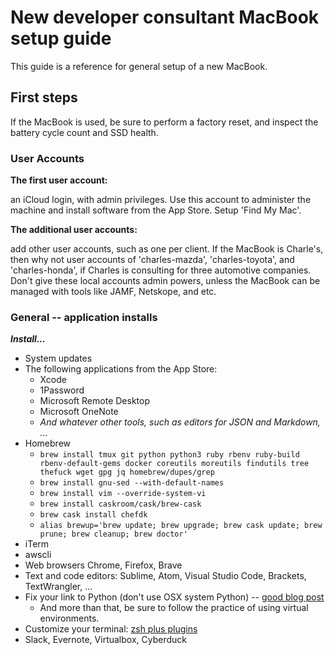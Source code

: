 # New developer consultant MacBook setup guide

This guide is a reference for general setup of a new MacBook.


## First steps

If the MacBook is used, be sure to perform a factory reset, and inspect the battery cycle count and SSD health.  


### User Accounts


**The first user account:** 

an iCloud login, with admin privileges.  Use this account to administer the machine and install software from the App Store.  Setup 'Find My Mac'.


**The additional user accounts:** 

add other user accounts, such as one per client.  If the MacBook is Charle's, then why not user accounts of 'charles-mazda', 'charles-toyota', and 'charles-honda', if Charles is consulting for three automotive companies.  Don't give these local accounts admin powers, unless the MacBook can be managed with tools like JAMF, Netskope, and etc.



### General -- application installs

***Install...***
* System updates
* The following applications from the App Store:
	* Xcode
	* 1Password
	* Microsoft Remote Desktop
	* Microsoft OneNote
	* *And whatever other tools, such as editors for JSON and Markdown, ...* 
* Homebrew
	* ```brew install tmux git python python3 ruby rbenv ruby-build rbenv-default-gems docker coreutils moreutils findutils tree thefuck wget gpg jq homebrew/dupes/grep```
	* ```brew install gnu-sed --with-default-names```
	* ```brew install vim --override-system-vi```
	* ```brew install caskroom/cask/brew-cask```
	* ```brew cask install chefdk```
	* ```alias brewup='brew update; brew upgrade; brew cask update; brew prune; brew cleanup; brew doctor'```
* iTerm
* awscli
* Web browsers Chrome, Firefox, Brave
* Text and code editors:  Sublime, Atom, Visual Studio Code, Brackets, TextWrangler, ...
* Fix your link to Python (don't use OSX system Python) -- [good blog post](http://blog.manbolo.com/2014/09/27/use-python-effectively-on-os-x)
	* And more than that, be sure to follow the practice of using virtual environments.
* Customize your terminal:  [zsh plus plugins](https://gist.github.com/kevin-smets/8568070)
* Slack, Evernote, Virtualbox, Cyberduck


